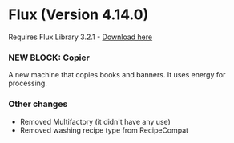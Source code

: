 # Flux (Version 4.14.0)
Requires Flux Library 3.2.1 - [Download here](https://www.curseforge.com/minecraft/mc-mods/fl/files)

### NEW BLOCK: Copier
A new machine that copies books and banners. It uses energy for processing.

### Other changes
- Removed Multifactory (it didn't have any use)
- Removed washing recipe type from RecipeCompat